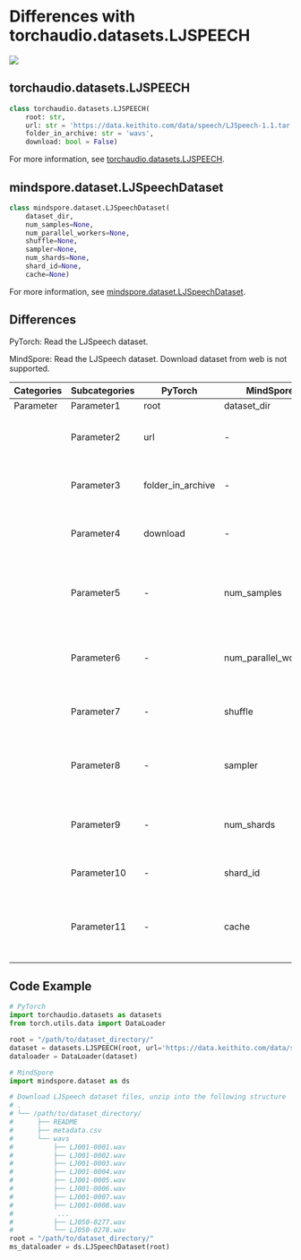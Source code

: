# Differences with torchaudio.datasets.LJSPEECH

<a href="https://gitee.com/mindspore/docs/blob/r2.1/docs/mindspore/source_en/note/api_mapping/pytorch_diff/LJSPEECH.md" target="_blank"><img src="https://mindspore-website.obs.cn-north-4.myhuaweicloud.com/website-images/r2.1/resource/_static/logo_source_en.png"></a>

## torchaudio.datasets.LJSPEECH

```python
class torchaudio.datasets.LJSPEECH(
    root: str,
    url: str = 'https://data.keithito.com/data/speech/LJSpeech-1.1.tar.bz2',
    folder_in_archive: str = 'wavs',
    download: bool = False)
```

For more information, see [torchaudio.datasets.LJSPEECH](https://pytorch.org/audio/0.8.0/datasets.html#ljspeech).

## mindspore.dataset.LJSpeechDataset

```python
class mindspore.dataset.LJSpeechDataset(
    dataset_dir,
    num_samples=None,
    num_parallel_workers=None,
    shuffle=None,
    sampler=None,
    num_shards=None,
    shard_id=None,
    cache=None)
```

For more information, see [mindspore.dataset.LJSpeechDataset](https://mindspore.cn/docs/en/r2.1/api_python/dataset/mindspore.dataset.LJSpeechDataset.html#mindspore.dataset.LJSpeechDataset).

## Differences

PyTorch: Read the LJSpeech dataset.

MindSpore: Read the LJSpeech dataset. Download dataset from web is not supported.

| Categories | Subcategories |PyTorch | MindSpore | Difference |
| --- | ---   | ---   | ---        |---  |
|Parameter | Parameter1 | root    | dataset_dir    | - |
|     | Parameter2 | url      | -    |Not supported by MindSpore|
|     | Parameter3 | folder_in_archive      | - |Not supported by MindSpore|
|     | Parameter4 | download    | -   | Not supported by MindSpore |
|     | Parameter5 | -    | num_samples |  The number of images to be included in the dataset |
|     | Parameter6 | -    | num_parallel_workers | Number of worker threads to read the data |
|     | Parameter7 | -    | shuffle  | Whether to perform shuffle on the dataset |
|     | Parameter8 | -    | sampler  | Object used to choose samples from the dataset |
|     | Parameter9 | -    | num_shards | Number of shards that the dataset will be divided into |
|     | Parameter10 | -    | shard_id | The shard ID within num_shards |
|     | Parameter11 | -    | cache | Use tensor caching service to speed up dataset processing |

## Code Example

```python
# PyTorch
import torchaudio.datasets as datasets
from torch.utils.data import DataLoader

root = "/path/to/dataset_directory/"
dataset = datasets.LJSPEECH(root, url='https://data.keithito.com/data/speech/LJSpeech-1.1.tar.bz2')
dataloader = DataLoader(dataset)

# MindSpore
import mindspore.dataset as ds

# Download LJSpeech dataset files, unzip into the following structure
# .
# └── /path/to/dataset_directory/
#      ├── README
#      ├── metadata.csv
#      └── wavs
#          ├── LJ001-0001.wav
#          ├── LJ001-0002.wav
#          ├── LJ001-0003.wav
#          ├── LJ001-0004.wav
#          ├── LJ001-0005.wav
#          ├── LJ001-0006.wav
#          ├── LJ001-0007.wav
#          ├── LJ001-0008.wav
#           ...
#          ├── LJ050-0277.wav
#          └── LJ050-0278.wav
root = "/path/to/dataset_directory/"
ms_dataloader = ds.LJSpeechDataset(root)
```
